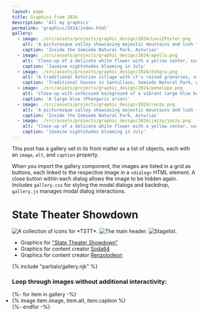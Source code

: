 ```yaml
---
layout: page
title: Graphics from 2024
description: 'All my graphics'
permalink: 'graphics/2024/index.html'
gallery:
  - image: ./src/assets/projects/graphic_design/2024/LeviIPoster.png
    alt: 'A picturesque valley showcasing majestic mountains and lush forests, creating a serene and captivating landscape'
    caption: 'Inside the Somiedo Natural Park, Asturias'
  - image: ./src/assets/projects/graphic_design/2024/apollo.png
    alt: 'Close-up of a delicate white flower with a yellow center, surrounded by green leaves'
    caption: 'Jasmine nightshades blooming in July'
  - image: ./src/assets/projects/graphic_design/2024/dihgra.png
    alt: "A traditional Asturian village with it's raised granaries, surrounded by lush green hills and mountains"
    caption: 'Traditional houses in Santullano, Somiedo Natural Park, Asturias'
  - image: ./src/assets/projects/graphic_design/2024/penelope.png
    alt: 'Close-up with unfocused background of a vibrant large blue butterfly gracefully perched on a delicate flower amidst lush green grass'
    caption: 'A large blue (Phengaris arion)'
  - image: ./src/assets/projects/graphic_design/2024/renzo.png
    alt: 'A picturesque valley showcasing majestic mountains and lush forests, creating a serene and captivating landscape'
    caption: 'Inside the Somiedo Natural Park, Asturias'
  - image: ./src/assets/projects/graphic_design/2024/jazzy/jazzy.png
    alt: 'Close-up of a delicate white flower with a yellow center, surrounded by green leaves'
    caption: 'Jasmine nightshades blooming in July'
---
```


This post has a gallery set in its front matter as a list of objects, each with an `image`, `alt`, and `caption` property.

When you import the gallery component, the images are listed in a grid as buttons, each linked to the respective image in a `<dialog>` HTML element. A close button within each dialog allows the image to be hidden again. Includes `gallery.css` for styling the modal dialogs and backdrop, `gallery.js` manages modal dialog interactions.

# State Theater Showdown
![](/assets/projects/graphic_design/2023/tstt/tstt%20icon%20gallery.png 'A collection of icons for *TSTT*.')
![](/assets/projects/graphic_design/2023/tstt/tstt%20startgg%20header%20with%20strip.png 'The main header.')
![](/assets/projects/graphic_design/2023/tstt/tstt%20stagelist.png 'Stagelist.')
* Graphics for ["State Theater Showdown"](/graphics/2024/state-theater-showdown/)
* Graphics for content creator [Soda64](https://www.youtube.com/@Soda_64)
* Graphics for content creator [Renzolodeon](https://www.youtube.com/@Renzolodeon)

{% include "partials/gallery.njk" %}

### Loop through images without additional interactivity:

<ul class="gallery" role="list" style="padding: 0;">
  {%- for item in gallery -%}
    <li>{% image item.image, item.alt, item.caption %}</li>
  {%- endfor -%}
</ul>
